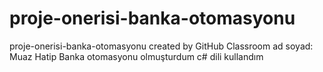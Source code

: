 # proje-onerisi-banka-otomasyonu
proje-onerisi-banka-otomasyonu created by GitHub Classroom
ad soyad: Muaz Hatip
Banka otomasyonu olmuşturdum c# dili kullandım

